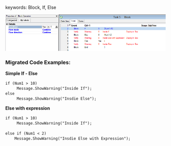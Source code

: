 ﻿keywords: Block, If, Else 

![Block If Else](BlockIfElse.png)

### Migrated Code Examples:


**Simple If - Else**
```csdiff
if (Num1 > 10)
     Message.ShowWarning("Inside If");
else 
     Message.ShowWarning("Insdie Else");
```

**Else with expression**
```csdiff
if (Num1 > 10)
     Message.ShowWarning("Inside If");

else if (Num1 < 2)
    Message.ShowWarning("Insdie Else with Expression");

```